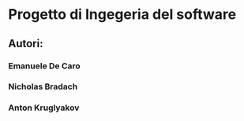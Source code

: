 # Progetto di Ingegeria del software 
## Autori:
### Emanuele De Caro
### Nicholas Bradach
### Anton Kruglyakov
